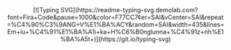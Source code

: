 <div align="center">
<img src="https://camo.githubusercontent.com/82291b0fe831bfc6781e07fc5090cbd0a8b912bb8b8d4fec0696c881834f81ac/68747470733a2f2f70726f626f742e6d656469612f394575424971676170492e676966"
width="800"  height="3">
<div align="center">
[![Typing SVG](https://readme-typing-svg.demolab.com?font=Fira+Code&pause=1000&color=F77CC7&center=SAI&vCenter=SAI&repeat=%C4%90%C3%9ANG+V%E1%BA%ACY&random=SAI&width=435&lines=Em+iu+%C4%91%E1%BA%A1i+ka+H%C6%B0nglunna+%C4%91z+nh%E1%BA%A5t+)](https://git.io/typing-svg)
<div align="center">
<img src="https://camo.githubusercontent.com/82291b0fe831bfc6781e07fc5090cbd0a8b912bb8b8d4fec0696c881834f81ac/68747470733a2f2f70726f626f742e6d656469612f394575424971676170492e676966"
width="800"  height="3">

</div>
</div>
